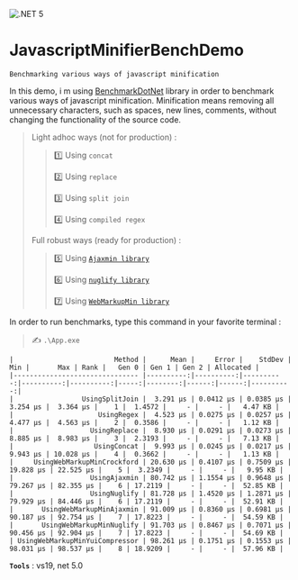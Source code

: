 ﻿![.NET 5](https://github.com/aimenux/JavascriptMinifierBenchDemo/workflows/.NET%205/badge.svg)

# JavascriptMinifierBenchDemo
```
Benchmarking various ways of javascript minification
```

In this demo, i m using [BenchmarkDotNet](https://github.com/dotnet/BenchmarkDotNet) library in order to benchmark various ways of javascript minification.
Minification means removing all unnecessary characters, such as spaces, new lines, comments, without changing the functionality of the source code.

>
> Light adhoc ways (not for production) :
>> :one: Using `concat`
>>
>> :two: Using `replace`
>>
>> :three: Using `split join`
>>
>> :four: Using `compiled regex`
>
> Full robust ways (ready for production) :
>> :five: Using [`Ajaxmin library`](https://github.com/microsoft/ajaxmin)
>>
>> :six: Using [`nuglify library`](https://github.com/trullock/NUglify)
>>
>> :seven: Using [`WebMarkupMin library`](https://github.com/Taritsyn/WebMarkupMin)
>

In order to run benchmarks, type this command in your favorite terminal :
>
> :writing_hand: `.\App.exe`
>
```
|                         Method |      Mean |     Error |    StdDev |       Min |       Max | Rank |   Gen 0 | Gen 1 | Gen 2 | Allocated |
|------------------------------- |----------:|----------:|----------:|----------:|----------:|-----:|--------:|------:|------:|----------:|
|                 UsingSplitJoin |  3.291 μs | 0.0412 μs | 0.0385 μs |  3.254 μs |  3.364 μs |    1 |  1.4572 |     - |     - |   4.47 KB |
|                     UsingRegex |  4.523 μs | 0.0275 μs | 0.0257 μs |  4.477 μs |  4.563 μs |    2 |  0.3586 |     - |     - |   1.12 KB |
|                   UsingReplace |  8.930 μs | 0.0291 μs | 0.0273 μs |  8.885 μs |  8.983 μs |    3 |  2.3193 |     - |     - |   7.13 KB |
|                    UsingConcat |  9.993 μs | 0.0245 μs | 0.0217 μs |  9.943 μs | 10.028 μs |    4 |  0.3662 |     - |     - |   1.13 KB |
|     UsingWebMarkupMinCrockford | 20.630 μs | 0.4107 μs | 0.7509 μs | 19.828 μs | 22.525 μs |    5 |  3.2349 |     - |     - |   9.95 KB |
|                   UsingAjaxmin | 80.742 μs | 1.1554 μs | 0.9648 μs | 79.267 μs | 82.355 μs |    6 | 17.2119 |     - |     - |  52.85 KB |
|                   UsingNuglify | 81.728 μs | 1.4520 μs | 1.2871 μs | 79.929 μs | 84.446 μs |    6 | 17.2119 |     - |     - |  52.91 KB |
|       UsingWebMarkupMinAjaxmin | 91.009 μs | 0.8360 μs | 0.6981 μs | 90.187 μs | 92.754 μs |    7 | 17.8223 |     - |     - |  54.59 KB |
|       UsingWebMarkupMinNuglify | 91.703 μs | 0.8467 μs | 0.7071 μs | 90.456 μs | 92.904 μs |    7 | 17.8223 |     - |     - |  54.69 KB |
| UsingWebMarkupMinYuiCompressor | 98.261 μs | 0.1751 μs | 0.1553 μs | 98.031 μs | 98.537 μs |    8 | 18.9209 |     - |     - |  57.96 KB |
```

**`Tools`** : vs19, net 5.0